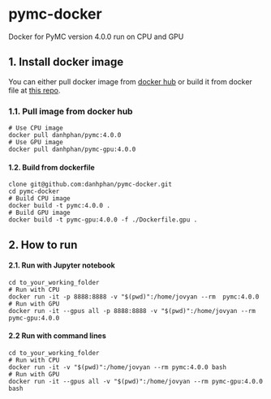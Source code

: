 # pymc-docker
Docker for PyMC version 4.0.0 run on CPU and GPU


## 1. Install docker image

You can either pull docker image from [docker hub](https://hub.docker.com/u/danhphan) or build it from docker file at [this repo](https://github.com/danhphan/pymc-docker/).
### 1.1. Pull image from docker hub
```
# Use CPU image
docker pull danhphan/pymc:4.0.0
# Use GPU image
docker pull danhphan/pymc-gpu:4.0.0
```

#### 1.2. Build from dockerfile
```
clone git@github.com:danhphan/pymc-docker.git
cd pymc-docker
# Build CPU image
docker build -t pymc:4.0.0 .
# Build GPU image
docker build -t pymc-gpu:4.0.0 -f ./Dockerfile.gpu .
```

## 2. How to run

#### 2.1. Run with Jupyter notebook
```
cd to_your_working_folder
# Run with CPU
docker run -it -p 8888:8888 -v "$(pwd)":/home/jovyan --rm  pymc:4.0.0
# Run with GPU
docker run -it --gpus all -p 8888:8888 -v "$(pwd)":/home/jovyan --rm  pymc-gpu:4.0.0
```


#### 2.2 Run with command lines
```
cd to_your_working_folder
# Run with CPU
docker run -it -v "$(pwd)":/home/jovyan --rm pymc:4.0.0 bash
# Run with GPU
docker run -it --gpus all -v "$(pwd)":/home/jovyan --rm pymc-gpu:4.0.0 bash
```